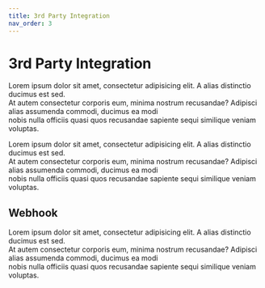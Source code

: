 ```yaml
---
title: 3rd Party Integration
nav_order: 3
---
```

# 3rd Party Integration  

Lorem ipsum dolor sit amet, consectetur adipisicing elit. A alias distinctio ducimus est sed.  
 At autem consectetur corporis eum, minima nostrum recusandae? Adipisci alias assumenda commodi, ducimus ea modi  
  nobis nulla officiis quasi quos recusandae sapiente sequi similique veniam voluptas.  
  
Lorem ipsum dolor sit amet, consectetur adipisicing elit. A alias distinctio ducimus est sed.  
 At autem consectetur corporis eum, minima nostrum recusandae? Adipisci alias assumenda commodi, ducimus ea modi  
  nobis nulla officiis quasi quos recusandae sapiente sequi similique veniam voluptas.

## Webhook  

Lorem ipsum dolor sit amet, consectetur adipisicing elit. A alias distinctio ducimus est sed.  
 At autem consectetur corporis eum, minima nostrum recusandae? Adipisci alias assumenda commodi, ducimus ea modi  
  nobis nulla officiis quasi quos recusandae sapiente sequi similique veniam voluptas.
